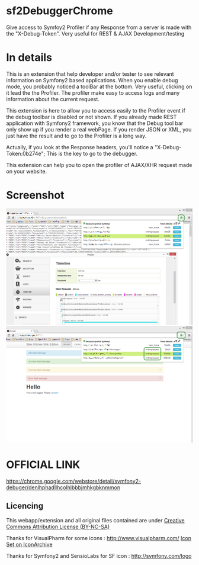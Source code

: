 # sf2DebuggerChrome

Give access to Symfoy2 Profiler if any Response from a server is made with the "X-Debug-Token". Very useful for REST & AJAX Development/testing


# In details
This is an extension that help developer and/or tester to see relevant information on Symfony2 based applications.
When you enable debug mode, you probably noticed a toolBar at the bottom. Very useful, clicking on it lead the the Profiler.
The profiler make easy to access logs and many information about the current request.

This extension is here to allow you to access easily to the Profiler event if the debug toolbar is disabled or not shown.
If you already made REST application with Symfony2  framework, you know that the Debug tool bar only show up if you render a real webPage.
If you render JSON or XML, you just have the result and to go to the Profiler is a long way.

Actually, if you look at the Response headers, you'll notice a "X-Debug-Token:0b274e"; This is the key to go to the debugger.

This extension can help you to open the profiler of AJAX/XHR request made on your website.

# Screenshot
![Alt text](/ScreenShot/REST.png "One REST call")
![Alt text](/ScreenShot/XHR.png "Multiple XHR calls")

# OFFICIAL LINK
https://chrome.google.com/webstore/detail/symfony2-debuger/denlhphadllhcolhlbbbjmhkgbknmmon


## Licencing
This webapp/extension and all original files contained are under [Creative Commons Attribution License (BY-NC-SA)](http://creativecommons.org/licenses/by-nc-sa/3.0/)

Thanks for VisualPharm for some icons : http://www.visualpharm.com/   [Icon Set on IconArchive](http://www.iconarchive.com/show/icons8-metro-style-icons-by-visualpharm.1.html)

Thanks for Symfony2 and SensioLabs for SF icon : http://symfony.com/logo